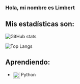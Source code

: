 ### Hola, mi nombre es Limbert ###

## Mis estadísticas son: 
![GitHub stats](https://github-readme-stats.vercel.app/api?username=LimbersMay&show_icons=true&theme=tokyonight)

![Top Langs](https://github-readme-stats.vercel.app/api/top-langs/?username=LimbersMay)

## Aprendiendo: 

- Python [<img align="left" alt="javascript" width="22px" src="https://raw.githubusercontent.com/jmnote/z-icons/master/svg/python.svg" />][Python]

[Python]: https://www.python.org/